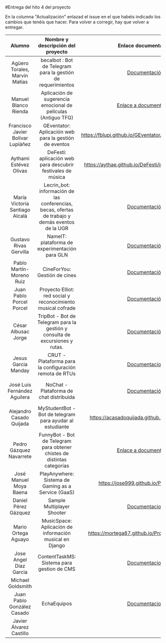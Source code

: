 #Entrega del hito 4 del proyecto

En la columna "Actualización" enlazad el issue en el que habéis
indicado los cambios que tenéis que hacer. Para volver a corregir, hay
que volver a entregar.

| Alumno  | Nombre y descripción del proyecto | Enlace documentación| Enlace a proyecto | Enlace a corrección de otro proyecto | Proyecto corregido por |
|:-:|:-:|:-:|:-:|:-:|:-:|
|Agüero Torales, Marvin Matías |becalbot : Bot de Telegram para la gestión de requerimientos |[Documentación](https://mmaguero.github.io/MII-CC16-17/) | [Proyecto](https://github.com/mmaguero/MII-CC16-17.git)| [Corrección](https://github.com/mmaguero/Ejercicios-CC16-17-MII/blob/master/Contenedores/CorreccionACompanhero.md) | Ok @joseangeldiazg|
|Manuel Blanco Rienda |Aplicación de sugerencia emocional de películas (Antiguo TFG)|[Enlace a documentación](https://github.com/manuelbr/Proyecto_CC/blob/master/README.md)|[Enlace a Proyecto](https://github.com/manuelbr/Proyecto_CC)|[Enlace a corrección a José Luis Fernández](https://github.com/okynos/ProyectoCC/blob/master/contenedores/correccion.md)|OK - Corregido por José Luis Fernández Aguilera|
| Francisco Javier Bolívar Lupiáñez | GEventator: Aplicación web para la gestión de eventos | https://fblupi.github.io/GEventator/index#contenedores | https://github.com/fblupi/GEventator | https://fblupi.github.io/GEventator/contenedores-otros | OK @AythaE|
|Aythami Estévez Olivas|DeFesti: aplicación web para descubrir festivales de música| https://aythae.github.io/DeFesti/index#contenedores | https://github.com/AythaE/DeFesti | https://aythae.github.io/DeFesti/prueba_contenedores_companieros| OK @fblupi | OK @pmmre
|María Victoria Santiago Alcalá |Lecrin_bot: información de las conferencias, becas, ofertas de trabajo y demás eventos de la UGR| [Documentación](https://stiago.github.io/Lecrin_Bot/)| [Enlace al proyecto](https://github.com/STiago/Lecrin_Bot)| [Corrección](https://github.com/STiago/Lecrin_Bot/blob/gh-pages/docker_otros.md) | OK @pmmre |
|Gustavo Rivas Gervilla|NameIT: plataforma de experimentación para GLN|[Documentación](https://griger.github.io/CC/)|[Proyecto](https://github.com/Griger/CC)|[Al final de la página](https://griger.github.io/CC/)| OK @acasadoquijada|
|Pablo Martín-Moreno Ruiz|CineForYou: Gestión de cines|[Documentación](https://pmmre.github.io/CineForYou/)|[Enlace Proyecto](https://github.com/pmmre/CineForYou) | [Corrección Docker Aythami](https://github.com/AythaE/DeFesti/issues/14) [Corrección Docker Victoria](https://github.com/STiago/Lecrin_Bot/issues/16)|Ok @STiago |
|Juan Pablo Porcel Porcel| Proyecto Elliot: red social y reconocimiento musical cofrade | [Documentación](https://jpporcel.github.io/Proyecto-Elliot/) | [Repositorio](https://github.com/JPPorcel/Proyecto-Elliot) | [Corrección](https://github.com/jose999/PlayAnywhere/issues/8) |  |
|César Albusac Jorge|TripBot - Bot de Telegram para la gestión y consulta de excursiones y rutas.|[Documentación](https://cesar2.github.io/Tripbot/)|[Enlace a proyecto](https://github.com/cesar2/Tripbot)| [Correcion](https://github.com/cesar2/EjerciciosCloudComputing/blob/master/Temas/contenedorcomp.md) | |
|Jesus Garcia Manday|CRUT - Plataforma para la configuración remota de RTUs|[Documentacion](https://jmanday.github.io/CRUT/index#docker)|[Enlace al proyecto](https://github.com/jmanday/CRUT)|[Enlace correción 1](https://github.com/mortega87/ProyectoCC-16-17/issues/21) [Enlace correción 2](https://github.com/NestorsImagination/Sample-Multiplayer-Shooter/issues/25)|OK @mortega87
|José Luis Fernández Aguilera|NoChat - Plataforma de chat distribuida|[Documentación](https://okynos.github.io/ProyectoCC/)|[Nochat](https://github.com/okynos/ProyectoCC)|[Corrección](https://github.com/manuelbr/Proyecto_CC/blob/master/contenedores/Correcciones.md)|OK - Corregido por Manuel Blanco Rienda, OK - @jose999|
|Alejandro Casado Quijada|MyStudentBot - Bot de telegram para ayudar al estudiante|https://acasadoquijada.github.io/MyStudentBot/|https://github.com/acasadoquijada/MyStudentBot|https://acasadoquijada.github.io/MyStudentBot/correccionesDocker| OK @pedrogazquez OK @griger|
|Pedro Gázquez Navarrete|FunnyBot - Bot de Telegram para obtener chistes de distintas categorías|[Enlace a documentación](https://pedrogazquez.github.io/FunnyBot/)| [Enlace al proyecto](https://github.com/pedrogazquez/FunnyBot)| [Contenedor Alex](https://pedrogazquez.github.io/FunnyBot/dockerAlex)| OK @cesar2 |
| José Manuel Moya Baena | PlayAnywhere: Sistema de Gaming as a Service (GaaS) | https://jose999.github.io/PlayAnywhere/ | https://github.com/jose999/PlayAnywhere | [Enlace correccion](https://github.com/okynos/ProyectoCC/blob/master/contenedores/correccion.md) | OK - @jpporcel |
|Daniel Pérez Gázquez| Sample Multiplayer Shooter | [Documentacion](https://github.com/NestorsImagination/Sample-Multiplayer-Shooter/blob/master/README.md) | [Enlace a Proyecto](https://github.com/NestorsImagination/Sample-Multiplayer-Shooter) |  | OK @mmaguero OK @jmanday|
|Mario Ortega Aguayo|MusicSpace: Aplicación de información musical en Django|https://mortega87.github.io/ProyectoCC-16-17/|https://github.com/mortega87/ProyectoCC-16-17|[Enlace a corrección](https://github.com/mortega87/ProyectoCC-16-17/issues/21) | OK @jmanday |
|Jose Angel Diaz Garcia|ContentTaskMS: Sistema para gestion de CMS|[Documentacion](https://joseangeldiazg.github.io/MII-CloudComputing)| [Enlace Proyecto](https://github.com/joseangeldiazg/MII-CloudComputing)| [Enlace Corrección](https://github.com/mmaguero/MII-CC16-17/issues/7#issuecomment-271393603) | |
|Michael Goldsmith||||||
|Juan Pablo González Casado|EchaEquipos|[Documentacion](https://github.com/Pablo126/Cloud-Computing-1617/blob/master/contenedores/README.md)|[Proyecto](https://github.com/Pablo126/Cloud-Computing-1617)|||
| Javier Álvarez Castillo ||||
